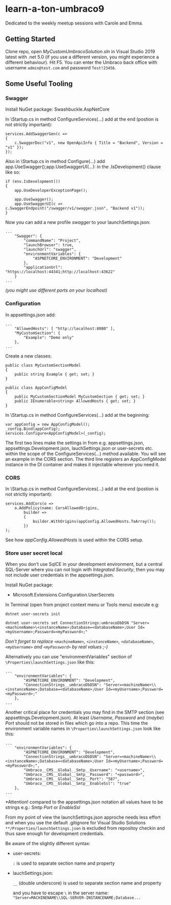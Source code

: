 # learn-a-ton-umbraco9
Dedicated to the weekly meetup sessions with Carole and Emma.

## Getting Started
Clone repo, open *MyCustomUmbracoSolution.sln* in Visual Studio 2019 latest with .net 5.0 (if you use a different version, you might experience a different behaviour).
Hit F5. You can enter the Umbraco back office with username `admin@test.com` and password `Test!23456`.

## Some Useful Tooling

### Swagger
Install NuGet package:
	Swashbuckle.AspNetCore

In \Startup.cs in method ConfigureServices(...) add at the end (postion is not strictly important):
```
services.AddSwaggerGen(c =>
{
	c.SwaggerDoc("v1", new OpenApiInfo { Title = "Backend", Version = "v1" });
});
```

Also in \Startup.cs in method Configure(...) add app.UseSwagger();app.UseSwaggerUI(...): in the .IsDevelopment() clause like so:
```
if (env.IsDevelopment())
{
	app.UseDeveloperExceptionPage();

	app.UseSwagger();
	app.UseSwaggerUI(c => c.SwaggerEndpoint("/swagger/v1/swagger.json", "Backend v1"));
}
```

Now you can add a new profile *swagger* to your launchSettings.json:
```
...
	"Swagger": {
		"commandName": "Project",
		"launchBrowser": true,
		"launchUrl": "swagger",
		"environmentVariables": {
			"ASPNETCORE_ENVIRONMENT": "Development"
		},
		"applicationUrl": "https://localhost:44341;http://localhost:43622"
	}
...
```
*(you might use different ports on your localhost)*

### Configuration
In appsettings.json add:
```
...
	"AllowedHosts": [ "http://localhost:8080" ],
	"MyCustomSection": {
		"Example": "Demo only"
	},
...
```

Create a new classes:
```
public class MyCustomSectionModel
{
	public string Example { get; set; }
}

public class AppConfigModel
{
	public MyCustomSectionModel MyCustomSection { get; set; }
	public IEnumerable<string> AllowedHosts { get; set; }
}
```

In \Startup.cs in method ConfigureServices(...) add at the beginning:
```
var appConfig = new AppConfigModel();
_config.Bind(appConfig);
services.Configure<AppConfigModel>(_config);
```
The first two lines make the settings in from e.g. appsettings.json, appsettings.Development.json, lauchSettings.json or user-secrets etc. within the scope of the ConfigureServices(...) method available.
You will see an example in the CORS section.
The third line registers an AppConfigModel instance in the DI container and makes it injectable wherever you need it.


### CORS
In \Startup.cs in method ConfigureServices(...) add at the end (postion is not strictly important):
```
services.AddCors(o =>
	o.AddPolicy(name: CorsAllowedOrigins,
		builder =>
		{
			builder.WithOrigins(appConfig.AllowedHosts.ToArray());
		})
);
```
See how *appConfig.AllowedHosts* is used within the CORS setup.


### Store user secret local
When you don't use SqlCE in your development environment, but a central SQL-Server where you can not login with *Integrated Security*, then you may not include user credentials in the appsettings.json.

Install NuGet package:
- Microsoft.Extensions.Configuration.UserSecrets

In Terminal (open from project context menu or Tools menu) execute e.g:

```
dotnet user-secrets init

dotnet user-secrets set ConnectionStrings:umbracoDbDSN "Server=<machineName>\<instanceName>;Database=<databaseName>;User Id=<myUsername>;Password=<myPassword>;"
```
*Don't forget to replace `<machineName>`, `<instanceName>`, `<databaseName>`, `<myUsername>` and `<myPassword>` by real values ;-)*

Alternatively you can use "environmentVariables" section of `\Properties\launchSettings.json` like this:
```
...
	"environmentVariables": {
		"ASPNETCORE_ENVIRONMENT": "Development",
		"ConnectionStrings__umbracoDbDSN": "Server=<machineName>\\<instanceName>;Database=<databaseName>;User Id=<myUsername>;Password=<myPassword>;"
	},
...
```
Another critical place for credentials you may find in the SMTP section (see appsettings.Development.json). At least *Username*, *Password* and (*maybe*) *Port* should not be stored in files which go into a repo.
This time the environment variable names in `\Properties\launchSettings.json` look like this:
```
...
	"environmentVariables": {
		"ASPNETCORE_ENVIRONMENT": "Development",
		"ConnectionStrings__umbracoDbDSN": "Server=<machineName>\\<instanceName>;Database=<databaseName>;User Id=<myUsername>;Password=<myPassword>;",
		"Umbraco__CMS__Global__Smtp__Username": "<username>",
		"Umbraco__CMS__Global__Smtp__Password": "<password>",
		"Umbraco__CMS__Global__Smtp__Port": "587",
		"Umbraco__CMS__Global__Smtp__EnableSsl": "true"
	},
...
```
*Attention! compared to the appsettings.json notation all values have to be strings e.g.: Smtp *Port* or *EnableSsl*

From my point of view the launchSettings.json approche needs less effort and 
when you use the default .gitignore for Visual Studio Solutions `**/Properties/launchSettings.json` is excluded from repositoy checkin 
and thus save enough for development credentials.

Be aware of the slightly different syntax:
- user-secrets:

	`:` is used to separate section name and property

- lauchSettings.json:

	`__` (double underscore) is used to separate section name and property

	and you have to escape `\` in the server name: `"Server=MACHINENAME\\SQL-SERVER-INSTANCENAME;Database... `
